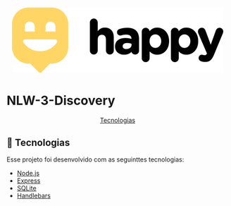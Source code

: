 <h1 align="center">
  <img alt="Happy" src=".github/logo-black.svg" /> 
</h1>

# NLW-3-Discovery

<p align="center">
  <a href="#-tecnologias">Tecnologias</a>
</p>

## 🚀 Tecnologias 

Esse projeto foi desenvolvido com as seguinttes tecnologias:

* [Node.js](https://nodejs.org)
* [Express](https://expressjs.com)
* [SQLite](https://sqlite.org)
* [Handlebars](https://handlebarsjs.com)

